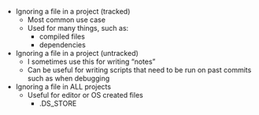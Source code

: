 - Ignoring a file in a project (tracked)
  - Most common use case
  - Used for many things, such as:
    - compiled files
    - dependencies
- Ignoring a file in a project (untracked)
  - I sometimes use this for writing “notes”
  - Can be useful for writing scripts that need to be run on past commits such as when debugging
- Ignoring a file in ALL projects
  - Useful for editor or OS created files
    - .DS_STORE